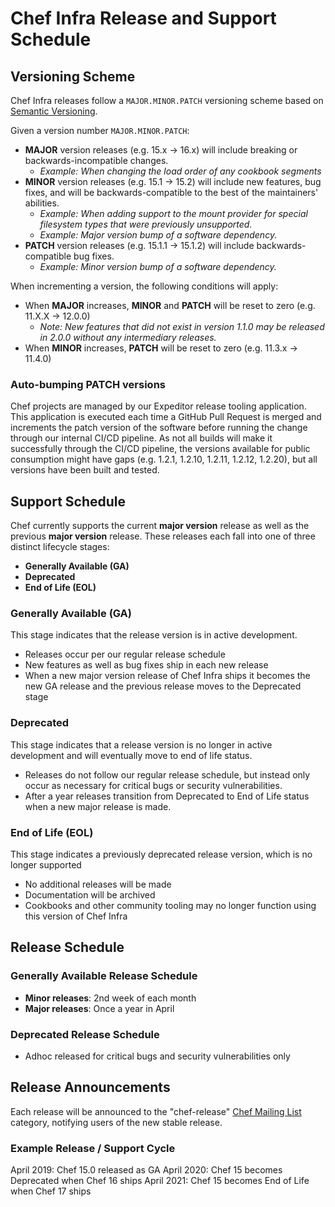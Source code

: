 # Chef Infra Release and Support Schedule

## Versioning Scheme

Chef Infra releases follow a `MAJOR.MINOR.PATCH` versioning scheme based on [Semantic Versioning](https://semver.org).

Given a version number `MAJOR.MINOR.PATCH`:

  * **MAJOR** version releases (e.g. 15.x -> 16.x) will include breaking or backwards-incompatible changes.
    * _Example: When changing the load order of any cookbook segments_
  * **MINOR** version releases (e.g. 15.1 -> 15.2) will include new features, bug fixes, and will be backwards-compatible to the best of the maintainers' abilities.
    * _Example: When adding support to the mount provider for special filesystem types that were previously unsupported._
    * _Example: Major version bump of a software dependency._
  * **PATCH** version releases (e.g. 15.1.1 -> 15.1.2) will include backwards-compatible bug fixes.
    * _Example: Minor version bump of a software dependency._

When incrementing a version, the following conditions will apply:

  * When **MAJOR** increases, **MINOR** and **PATCH** will be reset to zero (e.g. 11.X.X -> 12.0.0)
    * _Note: New features that did not exist in version 1.1.0 may be released in 2.0.0 without any intermediary releases._
  * When **MINOR** increases, **PATCH** will be reset to zero (e.g. 11.3.x -> 11.4.0)

### Auto-bumping PATCH versions

Chef projects are managed by our Expeditor release tooling application. This application is executed each time a GitHub Pull Request is merged and increments the patch version of the software before running the change through our internal CI/CD pipeline. As not all builds will make it successfully through the CI/CD pipeline, the versions available for public consumption might have gaps (e.g. 1.2.1, 1.2.10, 1.2.11, 1.2.12, 1.2.20), but all versions have been built and tested.

## Support Schedule

Chef currently supports the current **major version** release as well as the previous **major version** release. These releases each fall into one of three distinct lifecycle stages:

  - **Generally Available (GA)**
  - **Deprecated**
  - **End of Life (EOL)**

### Generally Available (GA)

This stage indicates that the release version is in active development.

  - Releases occur per our regular release schedule
  - New features as well as bug fixes ship in each new release
  - When a new major version release of Chef Infra ships it becomes the new GA release and the previous release moves to the Deprecated stage

### Deprecated

This stage indicates that a release version is no longer in active development and will eventually move to end of life status.

  - Releases do not follow our regular release schedule, but instead only occur as necessary for critical bugs or security vulnerabilities.
  - After a year releases transition from Deprecated to End of Life status when a new major release is made.

### End of Life (EOL)

This stage indicates a previously deprecated release version, which is no longer supported
  - No additional releases will be made
  - Documentation will be archived
  - Cookbooks and other community tooling may no longer function using this version of Chef Infra

## Release Schedule

### Generally Available Release Schedule

  - **Minor releases**: 2nd week of each month
  - **Major releases**: Once a year in April

### Deprecated Release Schedule

  - Adhoc released for critical bugs and security vulnerabilities only

## Release Announcements

Each release will be announced to the "chef-release" [Chef Mailing List](https://discourse.chef.io) category, notifying users of the new stable release.

### Example Release / Support Cycle

April 2019: Chef 15.0 released as GA
April 2020: Chef 15 becomes Deprecated when Chef 16 ships
April 2021: Chef 15 becomes End of Life when Chef 17 ships
